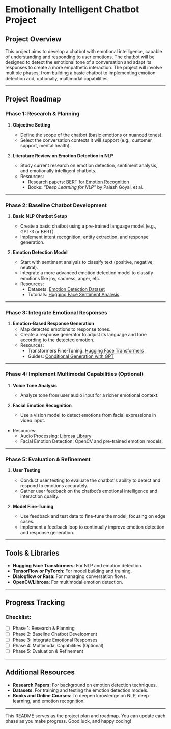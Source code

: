 # Emotionally Intelligent Chatbot Project

## Project Overview
This project aims to develop a chatbot with emotional intelligence, capable of understanding and responding to user emotions. The chatbot will be designed to detect the emotional tone of a conversation and adapt its responses to create a more empathetic interaction. The project will involve multiple phases, from building a basic chatbot to implementing emotion detection and, optionally, multimodal capabilities.

---

## Project Roadmap

### **Phase 1: Research & Planning**

1. **Objective Setting**
   - Define the scope of the chatbot (basic emotions or nuanced tones).
   - Select the conversation contexts it will support (e.g., customer support, mental health).

2. **Literature Review on Emotion Detection in NLP**
   - Study current research on emotion detection, sentiment analysis, and emotionally intelligent chatbots.
   - Resources:
     - Research papers: [BERT for Emotion Recognition](https://arxiv.org/abs/1905.05415)
     - Books: *"Deep Learning for NLP"* by Palash Goyal, et al.

---

### **Phase 2: Baseline Chatbot Development**

1. **Basic NLP Chatbot Setup**
   - Create a basic chatbot using a pre-trained language model (e.g., GPT-3 or BERT).
   - Implement intent recognition, entity extraction, and response generation.

2. **Emotion Detection Model**
   - Start with sentiment analysis to classify text (positive, negative, neutral).
   - Integrate a more advanced emotion detection model to classify emotions like joy, sadness, anger, etc.
   - Resources:
     - Datasets: [Emotion Detection Dataset](https://www.kaggle.com/datasets/ishantjuyal/emotion-detection-in-text)
     - Tutorials: [Hugging Face Sentiment Analysis](https://huggingface.co/docs/transformers/tasks/sentiment_classification)

---

### **Phase 3: Integrate Emotional Responses**

1. **Emotion-Based Response Generation**
   - Map detected emotions to response tones.
   - Create a response generator to adjust its language and tone according to the detected emotion.
   - Resources:
     - Transformers Fine-Tuning: [Hugging Face Transformers](https://huggingface.co/transformers/)
     - Guides: [Conditional Generation with GPT](https://towardsdatascience.com/how-to-build-your-own-text-generation-model-1d24e10c4f9b)

---

### **Phase 4: Implement Multimodal Capabilities (Optional)**

1. **Voice Tone Analysis**
   - Analyze tone from user audio input for a richer emotional context.

2. **Facial Emotion Recognition**
   - Use a vision model to detect emotions from facial expressions in video input.

- Resources:
  - Audio Processing: [Librosa Library](https://librosa.org/)
  - Facial Emotion Detection: OpenCV and pre-trained emotion models.

---

### **Phase 5: Evaluation & Refinement**

1. **User Testing**
   - Conduct user testing to evaluate the chatbot's ability to detect and respond to emotions accurately.
   - Gather user feedback on the chatbot’s emotional intelligence and interaction quality.

2. **Model Fine-Tuning**
   - Use feedback and test data to fine-tune the model, focusing on edge cases.
   - Implement a feedback loop to continually improve emotion detection and response generation.

---

## Tools & Libraries

- **Hugging Face Transformers**: For NLP and emotion detection.
- **TensorFlow or PyTorch**: For model building and training.
- **Dialogflow or Rasa**: For managing conversation flows.
- **OpenCV/Librosa**: For multimodal emotion detection.

---

## Progress Tracking

### Checklist:
- [ ] Phase 1: Research & Planning
- [ ] Phase 2: Baseline Chatbot Development
- [ ] Phase 3: Integrate Emotional Responses
- [ ] Phase 4: Multimodal Capabilities (Optional)
- [ ] Phase 5: Evaluation & Refinement

---

## Additional Resources

- **Research Papers**: For background on emotion detection techniques.
- **Datasets**: For training and testing the emotion detection models.
- **Books and Online Courses**: To deepen knowledge on NLP, deep learning, and emotion recognition.

---

This README serves as the project plan and roadmap. You can update each phase as you make progress. Good luck, and happy coding!
